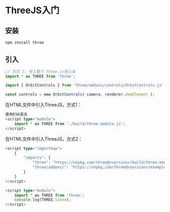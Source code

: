 # ThreeJS入门

## 安装

```ts
npm install three
```

## 引入

```ts
// 方式 1: 导入整个 three.js核心库
import * as THREE from 'three';
```

```js
import { OrbitControls } from 'three/addons/controls/OrbitControls.js';

const controls = new OrbitControls( camera, renderer.domElement );
```

在HTML文件中引入ThreeJS，方式1：

```ts
使用ES6语法
<script type="module">
	import * as THREE from './build/three.module.js';
</script>
```

在HTML文件中引入ThreeJS，方式2：

```ts
<script type="importmap">
	{
        "imports": {
            "three": "https://unpkg.com/three@<version>/build/three.module.js",
            "three/addons/": "https://unpkg.com/three@<version>/examples/jsm/"
        }
	}
</script>

<script type="module">
	import * as THREE from 'three';
	console.log(THREE.Scene);
</script>
```

